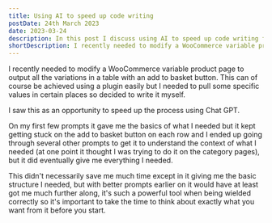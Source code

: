 ```yaml
---
title: Using AI to speed up code writing
postDate: 24th March 2023
date: 2023-03-24
description: In this post I discuss using AI to speed up code writing for a WooCommerce product page and how it helped me.
shortDescription: I recently needed to modify a WooCommerce variable product page to output all the variations in a table with an add to basket button. This can of course be achieved using a plugin easily but I needed to pull some specific values in certain places so decided to write it myself.
---
```

I recently needed to modify a WooCommerce variable product page to output all the variations in a table with an add to basket button. This can of course be achieved using a plugin easily but I needed to pull some specific values in certain places so decided to write it myself.

I saw this as an opportunity to speed up the process using Chat GPT.

On my first few prompts it gave me the basics of what I needed but it kept getting stuck on the add to basket button on each row and I ended up going through several other prompts to get it to understand the context of what I needed (at one point it thought I was trying to do it on the category pages), but it did eventually give me everything I needed.

This didn't necessarily save me much time except in it giving me the basic structure I needed, but with better prompts earlier on it would have at least got me much further along, it's such a powerful tool when being wielded correctly so it's important to take the time to think about exactly what you want from it before you start.